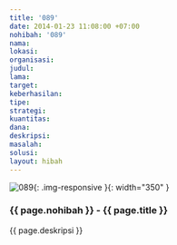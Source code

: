 ```yaml
---
title: '089'
date: 2014-01-23 11:08:00 +07:00
nohibah: '089'
nama:
lokasi:
organisasi:
judul:
lama:
target:
keberhasilan:
tipe:
strategi:
kuantitas:
dana:
deskripsi:
masalah:
solusi:
layout: hibah
---
```


![089](/static/img/hibahcms/089.png){: .img-responsive }{: width="350" }

### {{ page.nohibah }} - {{ page.title }}

{{ page.deskripsi }}
